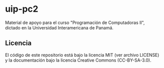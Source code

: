 # uip-pc2 

Material de apoyo para el curso "Programación de Computadoras II", dictado en la Universidad Interamericana de Panamá.

## Licencia
El código de este repositorio está bajo la licencia MIT (ver archivo LICENSE) y la documentación bajo la licencia Creative Commons (CC-BY-SA-3.0).
